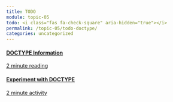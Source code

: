 ```yaml
---
title: TODO
module: topic-05
todo: <i class="fas fa-check-square" aria-hidden="true"></i>
permalink: /topic-05/todo-doctype/
categories: uncategorized
---
```


<div class="row text-center">
  <div class="col-lg-4">
    <div class="bs-component">
      <div class="list-group">
        <div class="list-group-item hw-item-disabled">
           <i class="icon-hw fas fa-hand-paper" aria-hidden="true"></i>
           <a href="https://www.w3schools.com/tags/tag_doctype.asp" target="_blank" class="list-group-item">
          <h4 class="list-group-item-heading">DOCTYPE Information</h4>
          <div class="divider-hw"></div>
          <p class="list-group-item-text"><i class="far fa-clock" aria-hidden="true"></i> 2 minute reading</p>
          </a>
        </div>
      </div>
    </div>
  </div>
  <div class="col-lg-4">
    <div class="bs-component">
      <div class="list-group">
        <div class="list-group-item hw-item-disabled">
           <i class="icon-hw fas fa-hand-paper" aria-hidden="true"></i>
           <a href="https://www.w3schools.com/tags/tryit.asp?filename=tryhtml_doctype" target="_blank" class="list-group-item">
          <h4 class="list-group-item-heading">Experiment with DOCTYPE</h4>
          <div class="divider-hw"></div>
          <p class="list-group-item-text"><i class="far fa-clock" aria-hidden="true"></i> 2 minute activity</p>
          </a>
        </div>
      </div>
    </div>
  </div>
</div>
